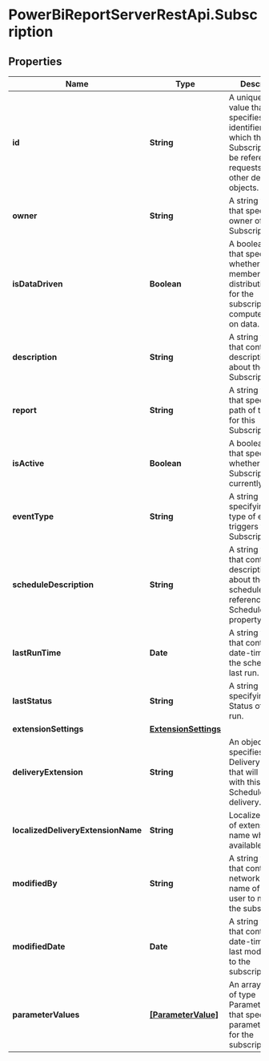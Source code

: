 # PowerBiReportServerRestApi.Subscription

## Properties
Name | Type | Description | Notes
------------ | ------------- | ------------- | -------------
**id** | **String** | A unique UUID value that specifies the identifier by which this Subscription can be referenced in requests or in other defined objects. | [optional] 
**owner** | **String** | A string value that specifies the owner of the Subscription. | [optional] 
**isDataDriven** | **Boolean** | A boolean value that specifies whether the members of the distribution list for the subscription are computed based on data. | [optional] 
**description** | **String** | A string value that contains descriptive text about the Subscription. | [optional] 
**report** | **String** | A string value that specifies the path of the report for this Subscription. | [optional] 
**isActive** | **Boolean** | A boolean value that specifies whether the Subscription is currently active. | [optional] 
**eventType** | **String** | A string specifying the type of event that triggers the Subscription. | [optional] 
**scheduleDescription** | **String** | A string value that contains descriptive text about the schedule referenced in the Schedule property. | [optional] 
**lastRunTime** | **Date** | A string value that contains the date-time that the schedule was last run. | [optional] 
**lastStatus** | **String** | A string specifying the Status of the last run. | [optional] 
**extensionSettings** | [**ExtensionSettings**](ExtensionSettings.md) |  | [optional] 
**deliveryExtension** | **String** | An object that specifies the DeliveryExtension that will be used with this Schedule's report delivery. | [optional] 
**localizedDeliveryExtensionName** | **String** | Localized version of extension name when available. | [optional] 
**modifiedBy** | **String** | A string value that contains the network user name of the last user to modify the subscription. | [optional] 
**modifiedDate** | **Date** | A string value that contains the date-time of the last modification to the subscription. | [optional] 
**parameterValues** | [**[ParameterValue]**](ParameterValue.md) | An array of items of type ParameterValue that specify the parameter values for the subscription. | [optional] 


